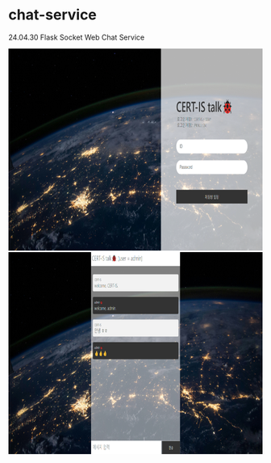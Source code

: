 # chat-service

24.04.30
Flask Socket Web Chat Service

<img src="./static/sampleImage.png" height="400">

<img src="./static/sampleImage2.png" height="400">
